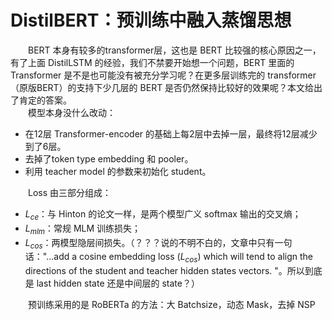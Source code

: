 # DistilBERT：预训练中融入蒸馏思想
&emsp;&emsp;BERT 本身有较多的transformer层，这也是 BERT 比较强的核心原因之一，有了上面 DistilLSTM 的经验，我们不禁要开始想一个问题，BERT 里面的Transformer 是不是也可能没有被充分学习呢？在更多层训练完的 transformer（原版BERT）的支持下少几层的 BERT 是否仍然保持比较好的效果呢？本文给出了肯定的答案。  
&emsp;&emsp;模型本身没什么改动：  
* 在12层 Transformer-encoder 的基础上每2层中去掉一层，最终将12层减少到了6层。
* 去掉了token type embedding 和 pooler。
* 利用 teacher model 的参数来初始化 student。

&emsp;&emsp;Loss 由三部分组成：  
* $L_{ce}$：与 Hinton 的论文一样，是两个模型广义 softmax 输出的交叉熵；
* $L_{mlm}$：常规 MLM 训练损失；
* $L_{cos}$：两模型隐层间损失。（？？？说的不明不白的，文章中只有一句话："...add a cosine embedding loss ($L_{cos}$) which will tend to align the directions of the student and teacher hidden states vectors. "。所以到底是 last hidden state 还是中间层的 state？）

&emsp;&emsp;预训练采用的是 RoBERTa 的方法：大 Batchsize，动态 Mask，去掉 NSP 